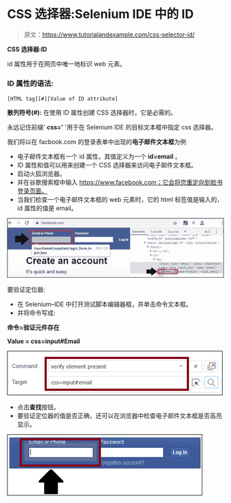 # CSS 选择器:Selenium IDE 中的 ID

> 原文：<https://www.tutorialandexample.com/css-selector-id/>

**CSS 选择器:ID**

id 属性用于在网页中唯一地标识 web 元素。

### ID 属性的语法:

```
[HTML tag][#][Value of ID attribute]
```

**散列符号(#):** 在使用 ID 属性创建 CSS 选择器时，它是必需的。

永远记住前缀' **css='** '用于在 Selenium IDE 的目标文本框中指定 css 选择器。

我们将以在 facbook.com 的登录表单中出现的**电子邮件文本框**为例

*   电子邮件文本框有一个 id 属性，其值定义为一个 **id=email** 。
*   ID 属性和值可以用来创建一个 CSS 选择器来访问电子邮件文本框。
*   启动火狐浏览器。
*   并在谷歌搜索框中输入 https://www.facebook.com；它会将您重定向到脸书登录页面。
*   当我们检查一个电子邮件文本框的 web 元素时，它的 html 标签值是输入的，id 属性的值是 email。

![CSS Selector ID](img/391d3f5957c2496c7a1dbcfe71fdba7e.png)

要验证定位器:

*   在 Selenium–IDE 中打开测试脚本编辑器框，并单击命令文本框。
*   并将命令写成:

**命令=验证元件存在**

**Value = css=input#Email**

![CSS Selector ID 1](img/abd80103c95ab73b855d51e3ebf0ace9.png)

*   点击**查找**按钮。
*   要验证定位器的值是否正确，还可以在浏览器中检查电子邮件文本框是否高亮显示。

![CSS Selector ID 2](img/9f75def2881863e968e59666c83d4502.png)